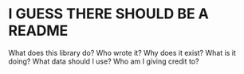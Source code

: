 # I GUESS THERE SHOULD BE A README
What does this library do? 
Who wrote it? 
Why does it exist? 
What is it doing? 
What data should I use? Who am I giving credit to?
